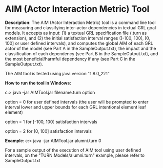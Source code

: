# AIM (Actor Interaction Metric) Tool

**Description**: 
The AIM (Actor Interaction Metric) tool is a command line tool for measuring and classifying inter-actor dependencies in textual GRL goal models. 
It accepts as input: (1) a textual GRL specification file (.turn as extension), and (2) the initial satisfaction interval ranges ([-100, 100], [0, 100] or user defined intervals), and computes the global AIM of each GRL actor of the model (see Part A in the SampleOutput.txt), the impact and the classification of each dependency (see Part B in the SampleOutput.txt), and the most beneficial/harmful dependency if any (see Part C in the SampleOutput.txt).

The AIM tool is tested using java version "1.8.0_221"

**How to run the tool in Windows:**

c:\> java -jar AIMTool.jar filename.turn option

option = 0 for user defined intervals (the user will be prompted to enter interval lower and upper bounds for each GRL intentional element leaf element)

option = 1 for [-100, 100] satisfaction intervals

option = 2 for [0, 100] satisfaction intervals

**Example**: c:\> java -jar AIMTool.jar alumni.turn 0

For a sample output of the execution of AIM tool using user defined intervals, on the "TURN Models/alumni.turn" example, please refer to SampleOutput.txt
